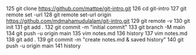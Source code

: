 125  git clone https://github.com/mattpe/git-intro.git
  126  cd git-intro
  127   git remote set -url
  128  git remote set-url origin https://github.com/mdmahamudulalam/git-intro.git
  129  git remote -v
  130  git init
  131  git add .
  132  git commit -m "initial commit"
  133  git branch -M main
  134  git push -u origin main
  135  vim notes.md
  136  history
137  vim notes.md
  138  git add .
  139  git commit -m "create notes.md & saved history"
  140  git push -u origin main
  141  history

